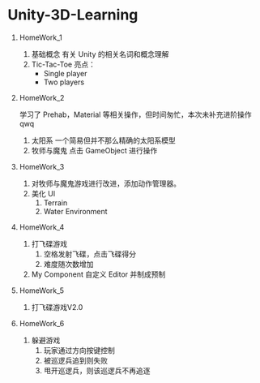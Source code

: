 # Unity-3D-Learning

1. HomeWork_1
    1. 基础概念
        有关 Unity 的相关名词和概念理解
    1. Tic-Tac-Toe
        亮点：
        + Single player
        + Two players
1. HomeWork_2

    学习了 Prehab，Material 等相关操作，但时间匆忙，本次未补充进阶操作qwq

    1. 太阳系
        一个简易但并不那么精确的太阳系模型
    1. 牧师与魔鬼
        点击 GameObject 进行操作
1. HomeWork_3

    1. 对牧师与魔鬼游戏进行改进，添加动作管理器。
    1. 美化 UI
        1. Terrain
        1. Water Environment

1. HomeWork_4

    1. 打飞碟游戏
        1. 空格发射飞碟，点击飞碟得分
        1. 难度随次数增加
    1. My Component
        自定义 Editor 并制成预制

1. HomeWork_5

    1. 打飞碟游戏V2.0

1. HomeWork_6

    1. 躲避游戏
        1. 玩家通过方向按键控制
        1. 被巡逻兵追到则失败
        1. 甩开巡逻兵，则该巡逻兵不再追逐